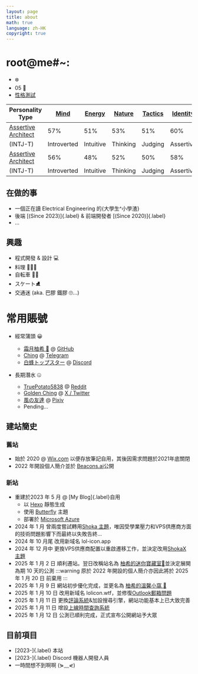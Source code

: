 ```yaml
---
layout: page
title: about
math: true
language: zh-HK
copyright: true
---
```


# root@me#~:
- ❄️
- $05$ 🐔
- [性格測試](https://www.16personalities.com/intj-personality?utm_source=results-turbulent-architect&utm_medium=email&utm_campaign=en&utm_content=view-results)

| Personality Type | [Mind](https://www.16personalities.com/articles/mind-intuitive-vs-observant) | [Energy](https://www.16personalities.com/articles/energy-introverted-vs-extraverted) | [Nature](https://www.16personalities.com/articles/nature-thinking-vs-feeling) | [Tactics](https://www.16personalities.com/articles/tactics-judging-vs-prospecting) | [Identity](https://www.16personalities.com/articles/identity-assertive-vs-turbulent) | Date taken |
|----------------------------------|----------------|--------------|-------------|-------------|-------------|-------------|
| [Assertive Architect](https://www.16personalities.com/intj-personality)              | 57%             | 51%           | 53%          | 51%          | 60%           | 2024-11-03  | \
| (INTJ-T)                         | Introverted     | Intuitive     | Thinking     | Judging      | Assertive     |             |
| [Assertive Architect](https://www.16personalities.com/intj-personality)              | 56%             | 48%           | 52%          | 50%          | 58%           | 2022-05-08  | \
| (INTJ-T)                         | Introverted     | Intuitive     | Thinking     | Judging      | Assertive     |             |

## 在做的事
- 一個正在讀 Electrical Engineering 的{大學生^小學渣}
- 後端 [(Since 2023)]{.label} & 前端開發者 [(Since 2020)]{.label}
- ...

## 興趣
- 程式開發 & 設計 💻
- 料理 🍛🥘🍜
- 自転車 🚴‍♂️
- スケート⛸️
- 交通迷 (aka. 巴膠 鐵膠 🙄...)

# 常用賬號
- 經常蒲頭 😀
  - [霜月柚希 🍊](https://github.com/Yuzuk1Shimotsuki) @ [GitHub](https://github.com/) 
  - [Ching](https://t.me/CodeCrafter404) @ [Telegram](https://telegram.org/)
  - [白蜂トップスター](https://discord.com/users/885756325798227988) @ [Discord](https://discord.com/)

- 長期潛水 🤐
  - [TruePotato5838](https://www.reddit.com/user/TruePotato5838/) @ [Reddit](https://www.reddit.com/)
  - [Golden Ching](https://x.com/goldenlight6628) @ [X / Twitter](https://www.x.com/)
  - [風の友達](https://www.pixiv.net/en/users/110127428) @ [Pixiv](https://www.pixiv.net)
  - Pending...


## 建站簡史
### 舊站
- 始於 2020 @ [Wix.com](https://www.wix.com/) 以便存放筆記自用，其後因需求問題於2021年底關閉
- 2022 年開設個人簡介並於 [Beacons.ai](https://beacons.ai)公開
### 新站
- 重建於2023 年 5 月 @ [My Blog]{.label}自用
  - 以 [Hexo](https://hexo.io/) 靜態生成
  - 使用 [Butterfly](https://butterfly.js.org/) 主題
  - 部署於 [Microsoft Azure](https://azure.microsoft.com/)
- 2024 年 1 月 曾兩度嘗試轉用[Shoka 主題](https://github.com/amehime/hexo-theme-shoka)，唯因受學業壓力和VPS供應商方面的技術問題影響下而最終以失敗告終...
- 2024 年 10 月尾 改用新域名 lol-icon.app
- 2024 年 12 月中 更換VPS供應商配置以重啟遷移工作，並決定改用[ShokaX 主題](https://github.com/theme-shoka-x/hexo-theme-shokaX)
- 2025 年 1 月 2 日 順利遷站。翌日改稱站名為 [柚希的迷你寶藏室🍊](https://lolicon.wtf)並決定展開為期 10 天的公測
:::warning 
原於 2022 年開設的個人簡介亦因此將於 2025 年 1 月 20 日 前棄用
:::
- 2025 年 1 月 9 日 網站初步優化完成，並更名為 [柚希的溫馨小窩 🍊](https://lolicon.wtf)
- 2025 年 1 月 10 日 改用新域名 lolicon.wtf，並修復[Outlook郵箱問題](https://answers.microsoft.com/en-us/outlook_com/forum/all/e-mail-failing-from-cloudflare/7d6afcf7-ea63-4fcd-aa93-663717193e97)
- 2025 年 1 月 11 日 更換[評論系統](https://waline.js.org/)&加設搜尋引擎，網站功能基本上已大致完善
- 2025 年 1 月 11 日 增設[上線時間查詢系統](https://status.lolicon.wtf)
- 2025 年 1 月 12 日 公測已順利完成，正式宣布公開網站予大眾

## 目前項目
- [2023-]{.label} 本站
- [2023-]{.label} Discord 機器人開發人員
- 一時間想不到啊啊 (⋟﹏⋞)
